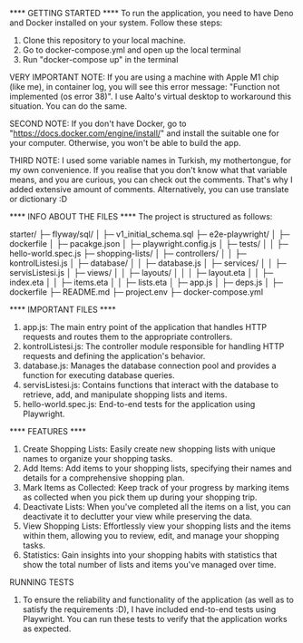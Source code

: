 **** GETTING STARTED **** 
To run the application, you need to have Deno and Docker installed on your system. Follow these steps:
1. Clone this repository to your local machine.
2. Go to docker-compose.yml and open up the local terminal 
3. Run "docker-compose up" in the terminal

VERY IMPORTANT NOTE: If you are using a machine with Apple M1 chip (like me), in container log, you will see this error message: "Function not implemented (os error 38)". I use Aalto's virtual desktop to workaround this situation. You can do the same. 

SECOND NOTE: If you don't have Docker, go to "https://docs.docker.com/engine/install/" and install the suitable one for your computer. Otherwise, you won't be able to build the app. 

THIRD NOTE: I used some variable names in Turkish, my mothertongue, for my own convenience. If you realise that you don't know what that variable means, and you are curious, you can check out the comments. That's why I added extensive amount of comments. Alternatively, you can use translate or dictionary :D

**** INFO ABOUT THE FILES ****
The project is structured as follows:

starter/
├─ flyway/sql/
│  ├─ v1_initial_schema.sql
├─ e2e-playwright/
│  ├─ dockerfile
│  ├─ pacakge.json
│  ├─ playwright.config.js
│  ├─ tests/
│  │  ├─ hello-world.spec.js
├─ shopping-lists/
│  ├─ controllers/
│  │  ├─ kontrolListesi.js
│  ├─ database/
│  │  ├─ database.js
│  ├─ services/
│  │  ├─ servisListesi.js
│  ├─ views/
│  │  ├─ layouts/
│  │  │  ├─ layout.eta
│  │  ├─ index.eta
│  │  ├─ items.eta
│  │  ├─ lists.eta
│  ├─ app.js
│  ├─ deps.js
│  ├─ dockerfile
├─ README.md
├─ project.env
├─ docker-compose.yml


**** IMPORTANT FILES ****
1. app.js: The main entry point of the application that handles HTTP requests and routes them to the appropriate controllers.
2. kontrolListesi.js: The controller module responsible for handling HTTP requests and defining the application's behavior.
3. database.js: Manages the database connection pool and provides a function for executing database queries.
4. servisListesi.js: Contains functions that interact with the database to retrieve, add, and manipulate shopping lists and items.
5. hello-world.spec.js: End-to-end tests for the application using Playwright.

**** FEATURES ****
1. Create Shopping Lists: Easily create new shopping lists with unique names to organize your shopping tasks.
2. Add Items: Add items to your shopping lists, specifying their names and details for a comprehensive shopping plan.
3. Mark Items as Collected: Keep track of your progress by marking items as collected when you pick them up during your shopping trip.
4. Deactivate Lists: When you've completed all the items on a list, you can deactivate it to declutter your view while preserving the data.
5. View Shopping Lists: Effortlessly view your shopping lists and the items within them, allowing you to review, edit, and manage your shopping tasks.
6. Statistics: Gain insights into your shopping habits with statistics that show the total number of lists and items you've managed over time.

RUNNING TESTS
1. To ensure the reliability and functionality of the application (as well as to satisfy the requirements :D), I have included end-to-end tests using Playwright. You can run these tests to verify that the application works as expected.